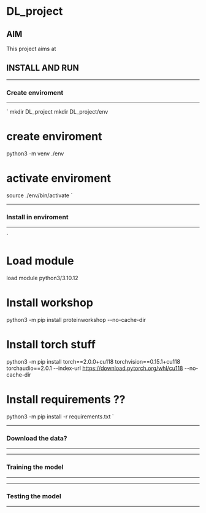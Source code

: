 # DL_project

## AIM 
This project aims at 
 


## INSTALL AND RUN 
----------------------
### Create enviroment
----------------------
`
mkdir DL_project
mkdir DL_project/env

# create enviroment 
python3 -m venv ./env

# activate enviroment 
source ./env/bin/activate 
`

----------------------
### Install in enviroment 
----------------------
`
# Load module 
load module python3/3.10.12

# Install workshop 
python3 -m pip install proteinworkshop --no-cache-dir

# Install torch stuff
python3 -m pip install torch==2.0.0+cu118 torchvision==0.15.1+cu118 torchaudio==2.0.1 --index-url https://download.pytorch.org/whl/cu118 --no-cache-dir

# Install requirements ?? 
python3 -m pip install -r requirements.txt 
`

----------------------
### Download the data? 
----------------------

----------------------
### Training the model 
----------------------

----------------------
### Testing the model 
----------------------
